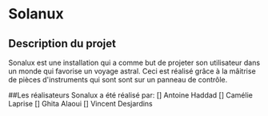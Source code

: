 # Solanux

## Description du projet

Sonalux est une installation qui a comme but de projeter son utilisateur dans un monde qui favorise un voyage astral. Ceci est réalisé grâce à la mâitrise de pièces d'instruments qui sont sont sur un panneau de contrôle.

##Les réalisateurs
Sonalux a été réalisé par:
[] Antoine Haddad
[] Camélie Laprise
[] Ghita Alaoui
[] Vincent Desjardins

